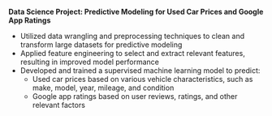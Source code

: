 **Data Science Project: Predictive Modeling for Used Car Prices and Google App Ratings**
<br>
- Utilized data wrangling and preprocessing techniques to clean and transform large datasets for predictive modeling
- Applied feature engineering to select and extract relevant features, resulting in improved model performance
- Developed and trained a supervised machine learning model to predict:
  - Used car prices based on various vehicle characteristics, such as make, model, year, mileage, and condition
  - Google app ratings based on user reviews, ratings, and other relevant factors
